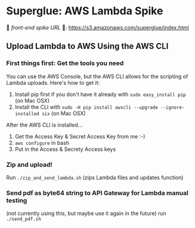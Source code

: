 # Superglue: AWS Lambda Spike

🏐 *front-end spike URL* 🏐: https://s3.amazonaws.com/superglue/index.html

## Upload Lambda to AWS Using the AWS CLI

### First things first: Get the tools you need
You can use the AWS Console, but the AWS CLI allows for the scripting of Lambda uploads. Here's how to get it:

1. Install pip first if you don't have it already with `sudo easy_install pip` (on Mac OSX)
2. Install the CLI with `sudo -H pip install awscli --upgrade --ignore-installed six` (on Mac OSX)

After the AWS CLI is installed...

1. Get the Access Key & Secret Access Key from me :-)
2. `aws configure` in bash
3. Put in the Access & Secrety Access keys

### Zip and upload!
Run `./zip_and_send_lambda.sh` (zips Lambda files and updates function)

### Send pdf as byte64 string to API Gateway for Lambda manual testing
(not currently using this, but maybe use it again in the future)
run `./send_pdf.sh`
